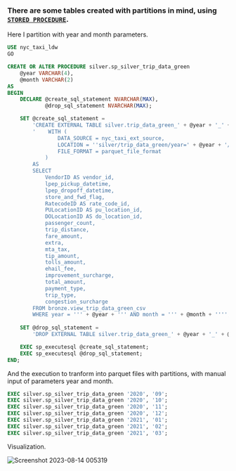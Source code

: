 ### There are some tables created with partitions in mind, using [```STORED PROCEDURE```](https://github.com/tanchu-git/synapse_nyc_taxi/tree/main/ldw/stored_procedure).
Here I partition with year and month parameters. 
```sql
USE nyc_taxi_ldw
GO

CREATE OR ALTER PROCEDURE silver.sp_silver_trip_data_green
    @year VARCHAR(4),
    @month VARCHAR(2)
AS
BEGIN
    DECLARE @create_sql_statement NVARCHAR(MAX),
            @drop_sql_statement NVARCHAR(MAX);

    SET @create_sql_statement =
        'CREATE EXTERNAL TABLE silver.trip_data_green_' + @year + '_' + @month + 
        '    WITH (
                DATA_SOURCE = nyc_taxi_ext_source,
                LOCATION = ''silver/trip_data_green/year=' + @year + '/month=' + @month + ''',
                FILE_FORMAT = parquet_file_format
            )
        AS
        SELECT 
            VendorID AS vendor_id,
            lpep_pickup_datetime,
            lpep_dropoff_datetime,
            store_and_fwd_flag,
            RatecodeID AS rate_code_id,
            PULocationID AS pu_location_id,
            DOLocationID AS do_location_id,
            passenger_count,
            trip_distance,
            fare_amount,
            extra,
            mta_tax,
            tip_amount,
            tolls_amount,
            ehail_fee,
            improvement_surcharge,
            total_amount,
            payment_type,
            trip_type,
            congestion_surcharge
        FROM bronze.view_trip_data_green_csv
        WHERE year = ''' + @year + ''' AND month = ''' + @month + '''';
    
    SET @drop_sql_statement =
        'DROP EXTERNAL TABLE silver.trip_data_green_' + @year + '_' + @month;

    EXEC sp_executesql @create_sql_statement;
    EXEC sp_executesql @drop_sql_statement;
END;
```
And the execution to tranform into parquet files with partitions, with manual input of parameters year and month.
```sql
EXEC silver.sp_silver_trip_data_green '2020', '09';
EXEC silver.sp_silver_trip_data_green '2020', '10';
EXEC silver.sp_silver_trip_data_green '2020', '11';
EXEC silver.sp_silver_trip_data_green '2020', '12';
EXEC silver.sp_silver_trip_data_green '2021', '01';
EXEC silver.sp_silver_trip_data_green '2021', '02';
EXEC silver.sp_silver_trip_data_green '2021', '03';
```
Visualization.

![Screenshot 2023-08-14 005319](https://github.com/tanchu-git/synapse_nyc_taxi/assets/139019601/6b376df5-d689-4193-9196-913238b00997)
